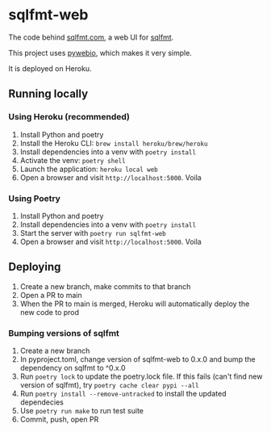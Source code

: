 # sqlfmt-web
The code behind [sqlfmt.com](http://sqlfmt.com), a web UI for [sqlfmt](https://github.com/tconbeer/sqlfmt).

This project uses [pywebio](https://www.pyweb.io/), which makes it very simple.

It is deployed on Heroku.

## Running locally

### Using Heroku (recommended)
1. Install Python and poetry
1. Install the Heroku CLI: `brew install heroku/brew/heroku`
2. Install dependencies into a venv with `poetry install`
3. Activate the venv: `poetry shell`
2. Launch the application: `heroku local web`
3. Open a browser and visit `http://localhost:5000`. Voila

### Using Poetry
1. Install Python and poetry
2. Install dependencies into a venv with `poetry install`
3. Start the server with `poetry run sqlfmt-web`
4. Open a browser and visit `http://localhost:5000`. Voila

## Deploying
1. Create a new branch, make commits to that branch
2. Open a PR to main
3. When the PR to main is merged, Heroku will automatically deploy the new code to prod

### Bumping versions of sqlfmt
1. Create a new branch
2. In pyproject.toml, change version of sqlfmt-web to 0.x.0 and bump the dependency on sqlfmt to ^0.x.0
3. Run `poetry lock` to update the poetry.lock file. If this fails (can't find new version of sqlfmt), try `poetry cache clear pypi --all`
4. Run `poetry install --remove-untracked` to install the updated dependecies
4. Use `poetry run make` to run test suite
5. Commit, push, open PR
